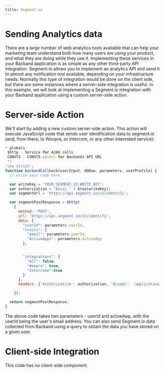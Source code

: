 ```yaml
---
title: Segment.io
---
```

# Sending Analytics data

There are a large number of web analytics tools available that can help your marketing team understand both how many users are using your product, and what they are doing while they use it. Implementing these services in your Backand application is as simple as any other third-party API integration. Segment.io allows you to implement an analytics API and send it to almost any notification tool available, depending on your infrastructure needs. Normally this type of integration would be done on the client side, but there are some instances where a server-side integration is useful. In this example, we will look at implementing a Segment.io integration with your Backand application using a custom server-side action.

# Server-side Action

We'll start by adding a new custom server-side action.  This action will execute JavaScript code that sends user identification data to segment.io (and, from there, to Woopra, or Intercom, or any other interested service):

```javascript
* globals
 $http - Service for AJAX calls
 CONSTS - CONSTS.apiUrl for Backands API URL
 */
'use strict';
function backandCallback(userInput, dbRow, parameters, userProfile) {
  // write your code here

  var writeKey = 'YOUR_SEGMENT_IO_WRITE_KEY';
  var authorization = 'Basic ' + btoa(writeKey);
  var segmentUrl = 'https://api.segment.io/v1/identify';

  var segmontPostResponse = $http(
    {
      method: 'POST',
      url: 'https://api.segment.io/v1/identify',
      data: {
        "userId": parameters.userId,
        "traits": {
          "email": parameters.userId,
          "ActiveApps": parameters.activeApp
        },


        "integrations": {
          "All": false,
          "Woopra": true,
          "Intercome":true
        }
      },
      headers: {'Authorization': authorization, 'Accept': 'application/json', 'Content-Type': 'application/json'}

    });

  return segmontPostResponse;
}
```

The above code takes two parameters - userId and activeApp, with the userId being the user's email address. You can also send Segment.io data collected from Backand using a query to obtain the data you have stored on a given user.

# Client-side Integration

This code has no client-side component.
